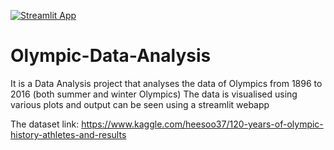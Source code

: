 [![Streamlit App](https://static.streamlit.io/badges/streamlit_badge_black_white.svg)](https://share.streamlit.io/amangit007/olympic-data-analysis/main/app.py)



# Olympic-Data-Analysis
It is a Data Analysis project that analyses the data of Olympics from 1896 to 2016 (both summer and winter Olympics) 
The data is visualised using various plots and output can be seen using a streamlit webapp

The dataset link:
https://www.kaggle.com/heesoo37/120-years-of-olympic-history-athletes-and-results


